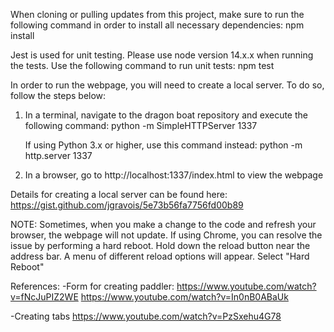 When cloning or pulling updates from this project, make sure to run the following command in order to 
install all necessary dependencies:
npm install 

Jest is used for unit testing. Please use node version 14.x.x when running the tests. Use the following command to run unit tests:
npm test

In order to run the webpage, you will need to create a local server. To do so, follow the steps below:
1. In a terminal, navigate to the dragon boat repository and execute the following command:
    python -m SimpleHTTPServer 1337

    If using Python 3.x or higher, use this command instead:
    python -m http.server 1337

2. In a browser, go to http://localhost:1337/index.html to view the webpage

Details for creating a local server can be found here: https://gist.github.com/jgravois/5e73b56fa7756fd00b89

NOTE: Sometimes, when you make a change to the code and refresh your browser, the webpage will not update. If using Chrome, you can resolve the issue by performing a hard reboot. Hold down the reload button near the address bar. A menu of different reload options will appear. Select "Hard Reboot" 



References:
-Form for creating paddler: 
https://www.youtube.com/watch?v=fNcJuPIZ2WE
https://www.youtube.com/watch?v=In0nB0ABaUk

-Creating tabs
https://www.youtube.com/watch?v=PzSxehu4G78
